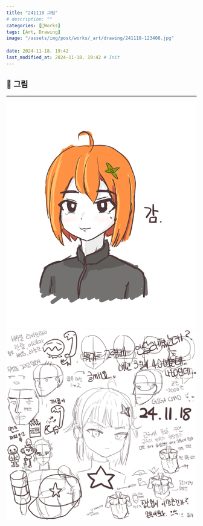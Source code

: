 ```yaml
---
title: "241118 그림"
# description: ""
categories: [🍇Works]
tags: [Art, Drawing]
image: "/assets/img/post/works/_art/drawing/241118-123408.jpg"

date: 2024-11-18. 19:42
last_modified_at: 2024-11-18. 19:42 # Init
---
```


## 📀 그림

---

![241118-123408](/assets/img/post/works/_art/drawing/241118-123408.jpg)
![241118-194015](/assets/img/post/works/_art/drawing/241118-194015.jpg)
